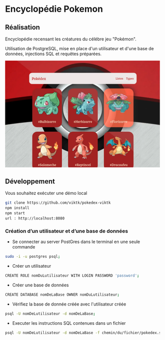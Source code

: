 # Encyclopédie Pokemon

## Réalisation 

Encyclopédie recensant les créatures du célébre jeu "Pokémon".

Utilisation de PostgreSQL, mise en place d\'un utilisateur et d\'une base de données, injections SQL et requêtes préparées.

![résultat](result.webp)

## Développement

Vous souhaitez exécuter une démo local

```bash
git clone https://github.com/viktk/pokedex-viktk
npm install
npm start
url : http://localhost:8080
```

### Création d’un utilisateur et d’une base de données

- Se connecter au server PostGres dans le terminal en une seule commande
```bash
sudo -i -u postgres psql;
```

- Créer un utilisateur
```bash
CREATE ROLE nomDuLutilisateur WITH LOGIN PASSWORD 'password';
```

- Créer une base de données
```bash
CREATE DATABASE nomDeLaBase OWNER nomDuLutilisateur;
```

- Vérifiez la base de donnée créée avec l'utilisateur créée
```bash
psql -U nomDeLutilisateur -d nomDeLaBase;
```

- Executer les instructions SQL contenues dans un fichier
```bash
psql -U nomDeLutilisateur -d nomDeLaBase -f chemin/du/fichier/pokedex.sql;
```